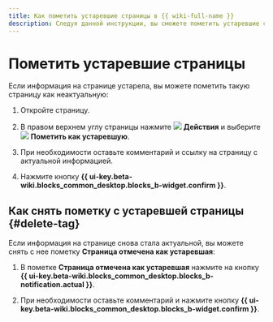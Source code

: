```yaml
---
title: Как пометить устаревшие страницы в {{ wiki-full-name }}
description: Следуя данной инструкции, вы сможете пометить устаревшие страницы.
---
```


# Пометить устаревшие страницы

Если информация на странице устарела, вы можете пометить такую страницу как неактуальную:

1. Откройте страницу.

1. В правом верхнем углу страницы нажмите ![](../_assets/wiki/svg/actions-icon.svg) **Действия** и выберите ![](../_assets/wiki/svg/current.svg) **Пометить как устаревшую**.

1. При необходимости оставьте комментарий и ссылку на страницу с актуальной информацией.

1. Нажмите кнопку **{{ ui-key.beta-wiki.blocks_common_desktop.blocks_b-widget.confirm }}**.

## Как снять пометку с устаревшей страницы {#delete-tag}

Если информация на странице снова стала актуальной, вы можете снять с нее пометку **Страница отмечена как устаревшая**:

1. В пометке **Страница отмечена как устаревшая** нажмите на кнопку **{{ ui-key.beta-wiki.blocks_common_desktop.blocks_b-notification.actual }}**.

1. При необходимости оставьте комментарий и нажмите кнопку **{{ ui-key.beta-wiki.blocks_common_desktop.blocks_b-widget.confirm }}**.